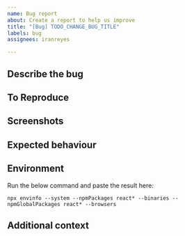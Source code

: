 ```yaml
---
name: Bug report
about: Create a report to help us improve
title: "[Bug] TODO_CHANGE_BUG_TITLE"
labels: bug
assignees: iranreyes

---
```


## Describe the bug
<!-- A clear and concise description of what the bug is  -->

## To Reproduce
<!-- 
If the issue is not reproducible, it can't be fixed

Steps to reproduce the behaviour:
1. Go to '...'
2. Click on '....'
3. Scroll down to '....'
4. See error
 -->

## Screenshots
<!-- If applicable, add screenshots to help explain your problem. -->

## Expected behaviour
<!-- A clear and concise description of what you expected to happen. -->

## Environment
Run the below command and paste the result here:
```
npx envinfo --system --npmPackages react* --binaries --npmGlobalPackages react* --browsers
```

## Additional context
<!-- Add any other context about the problem here. -->
